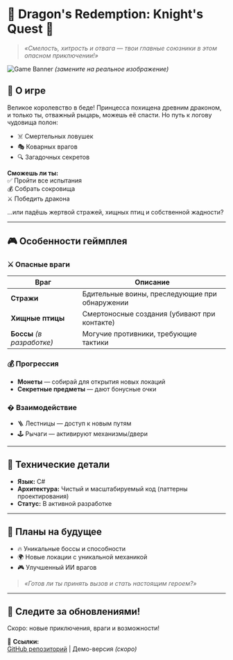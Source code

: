 # 🏰 Dragon's Redemption: Knight's Quest 🐉  
> *«Смелость, хитрость и отвага — твои главные союзники в этом опасном приключении!»*

![Game Banner](https://via.placeholder.com/800x200?text=Dragon's+Redemption:+Knight's+Quest) *(замените на реальное изображение)*

## 🌟 О игре  
Великое королевство в беде! Принцесса похищена древним драконом, и только ты, отважный рыцарь, можешь её спасти. Но путь к логову чудовища полон:
- ☠️ Смертельных ловушек  
- 🎭 Коварных врагов  
- 🔍 Загадочных секретов  

**Сможешь ли ты:**  
✅ Пройти все испытания  
💰 Собрать сокровища  
⚔️ Победить дракона  

...или падёшь жертвой стражей, хищных птиц и собственной жадности?

---

## 🎮 Особенности геймплея  

### ⚔️ Опасные враги  
| Враг          | Описание                                  |
|---------------|-------------------------------------------|
| **Стражи**    | Бдительные воины, преследующие при обнаружении |
| **Хищные птицы** | Смертоносные создания (убивают при контакте) |
| **Боссы** *(в разработке)* | Могучие противники, требующие тактики |

### 💰 Прогрессия  
- **Монеты** — собирай для открытия новых локаций  
- **Секретные предметы** — дают бонусные очки  

### � Взаимодействие  
- 🪜 Лестницы — доступ к новым путям  
- 🕹️ Рычаги — активируют механизмы/двери  

---

## 🔧 Технические детали  
- **Язык:** C#  
- **Архитектура:** Чистый и масштабируемый код (паттерны проектирования)  
- **Статус:** В активной разработке  

---

## 🚀 Планы на будущее  
- 🔥 Уникальные боссы и способности  
- 🌍 Новые локации с уникальной механикой  
- 🎮 Улучшенный ИИ врагов  

> *«Готов ли ты принять вызов и стать настоящим героем?»*

---

## 📌 Следите за обновлениями!  
Скоро: новые приключения, враги и возможности!  

🔗 **Ссылки:**  
[GitHub репозиторий](#) | Демо-версия *(скоро)* 


<div align="center">
